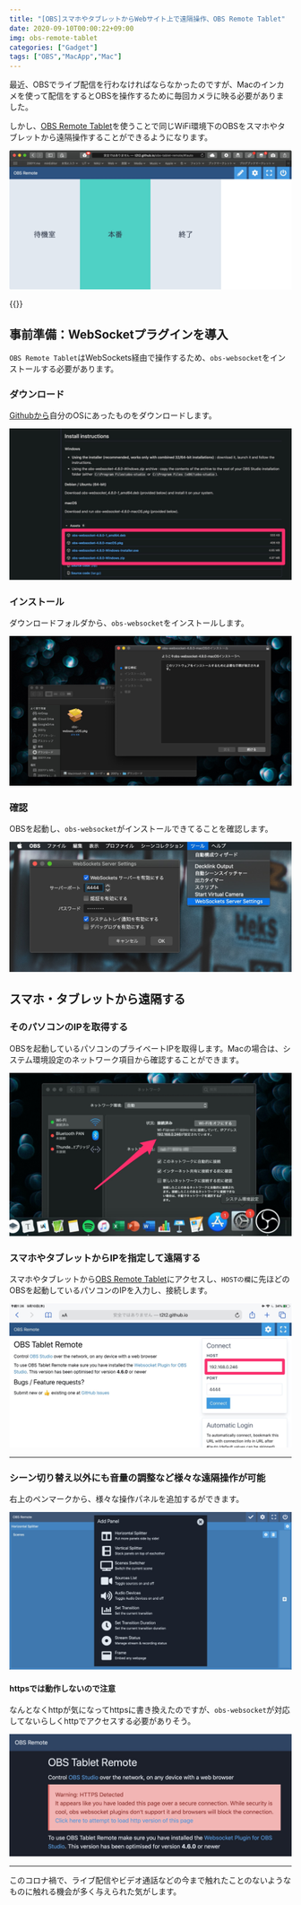 ```yaml
---
title: "[OBS]スマホやタブレットからWebサイト上で遠隔操作、OBS Remote Tablet"
date: 2020-09-10T00:00:22+09:00
img: obs-remote-tablet
categories: ["Gadget"]
tags: ["OBS","MacApp","Mac"]
---
```


最近、OBSでライブ配信を行わなければならなかったのですが、Macのインカメを使って配信をするとOBSを操作するために毎回カメラに映る必要がありました。

しかし、[OBS Remote Tablet](http://t2t2.github.io/obs-tablet-remote/#!auto)を使うことで同じWiFi環境下のOBSをスマホやタブレットから遠隔操作することができるようになります。

![シーンの切り替えが一番便利かも](../../../images/obs-remote-tablet-web.jpg)

{{<ad>}}

## 事前準備：WebSocketプラグインを導入

`OBS Remote Tablet`はWebSockets経由で操作するため、`obs-websocket`をインストールする必要があります。

### ダウンロード

[Githubから](https://github.com/Palakis/obs-websocket/releases/)自分のOSにあったものをダウンロードします。

![](../../../images/obs-websocket-download.jpg)

### インストール

ダウンロードフォルダから、`obs-websocket`をインストールします。

![](../../../images/obs-websocket-install.jpg)

### 確認

OBSを起動し、`obs-websocket`がインストールできてることを確認します。

![メニューバー＞WebSockets Server Settings](../../../images/obs-websocket.jpg)

## スマホ・タブレットから遠隔する

### そのパソコンのIPを取得する

OBSを起動しているパソコンのプライベートIPを取得します。Macの場合は、システム環境設定のネットワーク項目から確認することができます。

![システム環境設定＞ネットワーク](../../../images/mac-check-privateip.jpg)

### スマホやタブレットからIPを指定して遠隔する

スマホやタブレットから[OBS Remote Tablet](http://t2t2.github.io/obs-tablet-remote/#!auto)にアクセスし、`HOSTの欄`に先ほどのOBSを起動しているパソコンのIPを入力し、接続します。

![](../../../images/obs-remote-tablet-ipad.jpg)

***

### シーン切り替え以外にも音量の調整など様々な遠隔操作が可能

右上のペンマークから、様々な操作パネルを追加するができます。

![](../../../images/obs-remote-panellist.jpg)

#### httpsでは動作しないので注意

なんとなくhttpが気になってhttpsに書き換えたのですが、`obs-websocket`が対応してないらしくhttpでアクセスする必要がありそう。

![Warning: HTTPS Detected](../../../images/obs-remote-https.jpg)

***

このコロナ禍で、ライブ配信やビデオ通話などの今まで触れたことのないようなものに触れる機会が多く与えられた気がします。